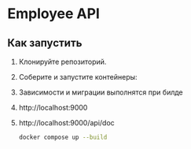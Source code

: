 # Employee API

## Как запустить

1. Клонируйте репозиторий.
2. Соберите и запустите контейнеры:
3. Зависимости и миграции выполнятся при билде
4. http://localhost:9000
4. http://localhost:9000/api/doc

   ```bash
   docker compose up --build

